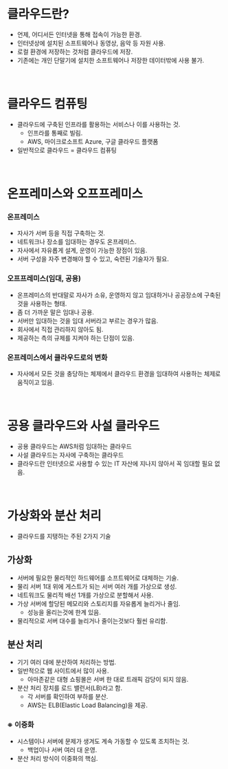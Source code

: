 # 클라우드란?

* 언제, 어디서든 인터넷을 통해 접속이 가능한 환경.
* 인터넷상에 설치된 소프트웨어나 동영상, 음악 등 자원 사용.
* 로컬 환경에 저장하는 것처럼 클라우드에 저장.
* 기존에는 개인 단말기에 설치한 소프트웨어나 저장한 데이터밖에 사용 불가.

<br/>

# 클라우드 컴퓨팅

* 클라우드에 구축된 인프라를 활용하는 서비스나 이를 사용하는 것.
    * 인프라를 통째로 빌림.
    * AWS, 마이크로소프트 Azure, 구글 클라우드 플랫폼
* 일반적으로 클라우드 = 클라우드 컴퓨팅

<br/>

# 온프레미스와 오프프레미스

### 온프레미스

* 자사가 서버 등을 직접 구축하는 것.
* 네트워크나 장소를 임대하는 경우도 온프레미스.
* 자사에서 자유롭게 설계, 운영이 가능한 장점이 있음.
* 서버 구성을 자주 변경해야 할 수 있고, 숙련된 기술자가 필요.

### 오프프레미스(임대, 공용)

* 온프레미스의 반대말로 자사가 소유, 운영하지 않고 임대하거나 공공장소에 구축된 것을 사용하는 형태.
* 좀 더 가까운 말은 임대나 공용.
* 서버만 임대하는 것을 임대 서버라고 부르는 경우가 많음.
* 회사에서 직접 관리하지 않아도 됨.
* 제공하는 측의 규제를 지켜야 하는 단점이 있음.

### 온프레미스에서 클라우드로의 변화

* 자사에서 모든 것을 충당하는 체제에서 클라우드 환경을 임대하여 사용하는 체제로 움직이고 있음.

<br/>

# 공용 클라우드와 사설 클라우드

* 공용 클라우드는 AWS처럼 임대하는 클라우드
* 사설 클라우드는 자사에 구축하는 클라우드
* 클라우드란 인터넷으로 사용할 수 있는 IT 자산에 지나지 않아서 꼭 임대할 필요 없음.

<br/>

# 가상화와 분산 처리

* 클라우드를 지탱하는 주된 2가지 기술

## 가상화

* 서버에 필요한 물리적인 하드웨어를 소프트웨어로 대체하는 기술.
* 물리 서버 1대 위에 게스트가 되는 서버 여러 개를 가상으로 생성.
* 네트워크도 물리적 배선 1개를 가상으로 분할해서 사용.
* 가상 서버에 할당된 메모리와 스토리지를 자유롭게 늘리거나 줄임.
    * 성능을 올리는것에 한계 있음.
* 물리적으로 서버 대수를 늘리거나 줄이는것보다 훨씬 유리함.

## 분산 처리

* 기기 여러 대에 분산하여 처리하는 방법.
* 일반적으로 웹 사이트에서 많이 사용.
    * 아마존같은 대형 쇼핑몰은 서버 한 대로 트래픽 감당이 되지 않음.
* 분산 처리 장치를 로드 밸런서(LB)라고 함.
    * 각 서버를 확인하여 부하를 분산.
    * AWS는 ELB(Elastic Load Balancing)을 제공.

### ※ 이중화

* 시스템이나 서버에 문제가 생겨도 계속 가동할 수 있도록 조치하는 것.
    * 백업이나 서버 여러 대 운영.
* 분산 처리 방식이 이중화의 핵심.


